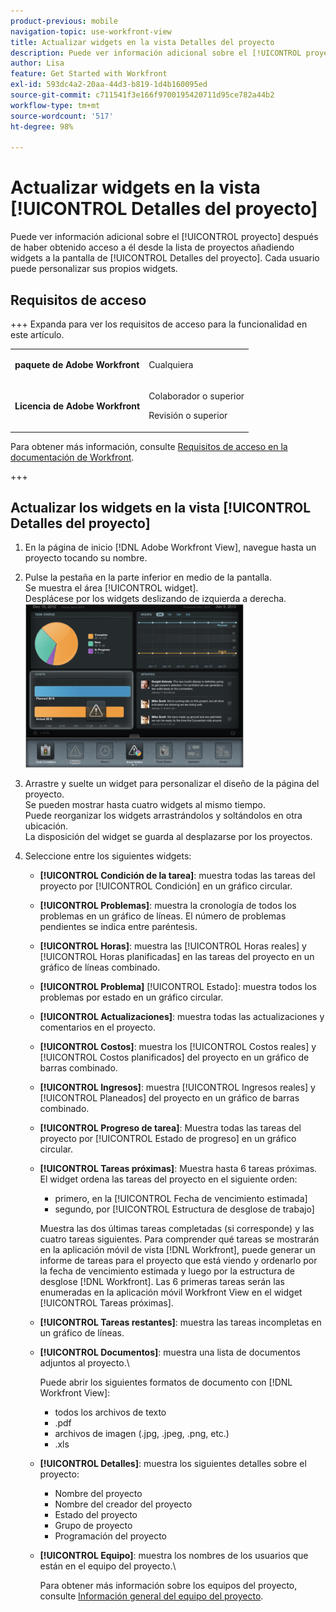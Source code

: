 ```yaml
---
product-previous: mobile
navigation-topic: use-workfront-view
title: Actualizar widgets en la vista Detalles del proyecto
description: Puede ver información adicional sobre el [!UICONTROL proyecto] después de haber obtenido acceso a él desde la lista de proyectos añadiendo widgets a la pantalla de [!UICONTROL Detalles del proyecto]. Cada usuario puede personalizar sus propios widgets.
author: Lisa
feature: Get Started with Workfront
exl-id: 593dc4a2-20aa-44d3-b819-1d4b160095ed
source-git-commit: c711541f3e166f9700195420711d95ce782a44b2
workflow-type: tm+mt
source-wordcount: '517'
ht-degree: 98%

---
```


# Actualizar widgets en la vista [!UICONTROL Detalles del proyecto]

Puede ver información adicional sobre el [!UICONTROL proyecto] después de haber obtenido acceso a él desde la lista de proyectos añadiendo widgets a la pantalla de [!UICONTROL Detalles del proyecto]. Cada usuario puede personalizar sus propios widgets.

## Requisitos de acceso

+++ Expanda para ver los requisitos de acceso para la funcionalidad en este artículo.

<table style="table-layout:auto"> 
 <col> 
 </col> 
 <col> 
 </col> 
 <tbody> 
  <tr> 
   <td role="rowheader"><strong>paquete de Adobe Workfront</strong></td> 
   <td> <p>Cualquiera</p> </td> 
  </tr> 
  <tr> 
   <td role="rowheader"><strong>Licencia de Adobe Workfront</strong></td> 
   <td> 
   <p>Colaborador o superior</p>
   <p>Revisión o superior</p> </td> 
  </tr> 
 </tbody> 
</table>

Para obtener más información, consulte [Requisitos de acceso en la documentación de Workfront](/help/quicksilver/administration-and-setup/add-users/access-levels-and-object-permissions/access-level-requirements-in-documentation.md).

+++

## Actualizar los widgets en la vista [!UICONTROL Detalles del proyecto]

1. En la página de inicio [!DNL Adobe Workfront View], navegue hasta un proyecto tocando su nombre.
1. Pulse la pestaña en la parte inferior en medio de la pantalla.\
   Se muestra el área [!UICONTROL widget].\
   Desplácese por los widgets deslizando de izquierda a derecha.\
   ![Widgets](assets/screen-shot-2013-009-11-at-8.25.01-am-350x262.png)

1. Arrastre y suelte un widget para personalizar el diseño de la página del proyecto.\
   Se pueden mostrar hasta cuatro widgets al mismo tiempo.\
   Puede reorganizar los widgets arrastrándolos y soltándolos en otra ubicación.\
   La disposición del widget se guarda al desplazarse por los proyectos.

1. Seleccione entre los siguientes widgets:

   * **[!UICONTROL Condición de la tarea]**: muestra todas las tareas del proyecto por [!UICONTROL Condición] en un gráfico circular.
   * **[!UICONTROL Problemas]**: muestra la cronología de todos los problemas en un gráfico de líneas. El número de problemas pendientes se indica entre paréntesis.
   * **[!UICONTROL Horas]**: muestra las [!UICONTROL Horas reales] y [!UICONTROL Horas planificadas] en las tareas del proyecto en un gráfico de líneas combinado.
   * **[!UICONTROL Problema]** [!UICONTROL Estado]: muestra todos los problemas por estado en un gráfico circular.
   * **[!UICONTROL Actualizaciones]**: muestra todas las actualizaciones y comentarios en el proyecto.
   * **[!UICONTROL Costos]**: muestra los [!UICONTROL Costos reales] y [!UICONTROL Costos planificados] del proyecto en un gráfico de barras combinado.
   * **[!UICONTROL Ingresos]**: muestra [!UICONTROL Ingresos reales] y [!UICONTROL Planeados] del proyecto en un gráfico de barras combinado.
   * **[!UICONTROL Progreso de tarea]**: Muestra todas las tareas del proyecto por [!UICONTROL Estado de progreso] en un gráfico circular.
   * **[!UICONTROL Tareas próximas]**: Muestra hasta 6 tareas próximas. El widget ordena las tareas del proyecto en el siguiente orden:

      * primero, en la [!UICONTROL Fecha de vencimiento estimada]
      * segundo, por [!UICONTROL Estructura de desglose de trabajo]

     Muestra las dos últimas tareas completadas (si corresponde) y las cuatro tareas siguientes. Para comprender qué tareas se mostrarán en la aplicación móvil de vista [!DNL Workfront], puede generar un informe de tareas para el proyecto que está viendo y ordenarlo por la fecha de vencimiento estimada y luego por la estructura de desglose [!DNL Workfront]. Las 6 primeras tareas serán las enumeradas en la aplicación móvil Workfront View en el widget [!UICONTROL Tareas próximas].

   * **[!UICONTROL Tareas restantes]**: muestra las tareas incompletas en un gráfico de líneas.
   * **[!UICONTROL Documentos]**: muestra una lista de documentos adjuntos al proyecto.\

     Puede abrir los siguientes formatos de documento con [!DNL Workfront View]:

      * todos los archivos de texto
      * .pdf
      * archivos de imagen (.jpg, .jpeg, .png, etc.)
      * .xls
   * **[!UICONTROL Detalles]**: muestra los siguientes detalles sobre el proyecto:

      * Nombre del proyecto
      * Nombre del creador del proyecto
      * Estado del proyecto
      * Grupo de proyecto
      * Programación del proyecto
   * **[!UICONTROL Equipo]**: muestra los nombres de los usuarios que están en el equipo del proyecto.\

     Para obtener más información sobre los equipos del proyecto, consulte [Información general del equipo del proyecto](../../../manage-work/projects/planning-a-project/project-team-overview.md).
